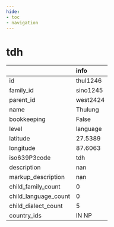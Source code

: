 ```yaml
---
hide:
- toc
- navigation
---
```

# tdh
|                      | info     |
|:---------------------|:---------|
| id                   | thul1246 |
| family_id            | sino1245 |
| parent_id            | west2424 |
| name                 | Thulung  |
| bookkeeping          | False    |
| level                | language |
| latitude             | 27.5389  |
| longitude            | 87.6063  |
| iso639P3code         | tdh      |
| description          | nan      |
| markup_description   | nan      |
| child_family_count   | 0        |
| child_language_count | 0        |
| child_dialect_count  | 5        |
| country_ids          | IN NP    |